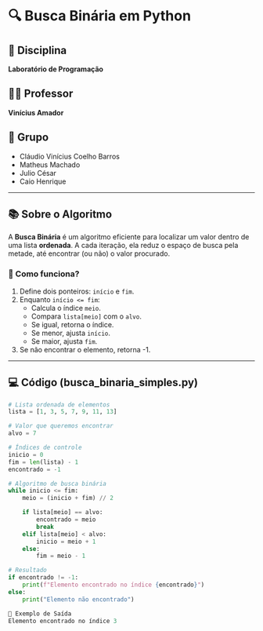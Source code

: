 # 🔍 Busca Binária em Python

## 📘 Disciplina

**Laboratório de Programação**

## 👨‍🏫 Professor

**Vinícius Amador**

## 👥 Grupo

- Cláudio Vinícius Coelho Barros  
- Matheus Machado  
- Julio César  
- Caio Henrique  

---

## 📚 Sobre o Algoritmo

A **Busca Binária** é um algoritmo eficiente para localizar um valor dentro de uma lista **ordenada**. A cada iteração, ela reduz o espaço de busca pela metade, até encontrar (ou não) o valor procurado.

### 🧠 Como funciona?

1. Define dois ponteiros: `início` e `fim`.
2. Enquanto `início <= fim`:
   - Calcula o índice `meio`.
   - Compara `lista[meio]` com o `alvo`.
   - Se igual, retorna o índice.
   - Se menor, ajusta `início`.
   - Se maior, ajusta `fim`.
3. Se não encontrar o elemento, retorna -1.

---

## 💻 Código (busca_binaria_simples.py)

```python
# Lista ordenada de elementos
lista = [1, 3, 5, 7, 9, 11, 13]

# Valor que queremos encontrar
alvo = 7

# Índices de controle
inicio = 0
fim = len(lista) - 1
encontrado = -1

# Algoritmo de busca binária
while inicio <= fim:
    meio = (inicio + fim) // 2

    if lista[meio] == alvo:
        encontrado = meio
        break
    elif lista[meio] < alvo:
        inicio = meio + 1
    else:
        fim = meio - 1

# Resultado
if encontrado != -1:
    print(f"Elemento encontrado no índice {encontrado}")
else:
    print("Elemento não encontrado")

🧪 Exemplo de Saída
Elemento encontrado no índice 3
